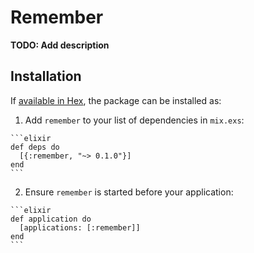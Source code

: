 # Remember

**TODO: Add description**

## Installation

If [available in Hex](https://hex.pm/docs/publish), the package can be installed as:

  1. Add `remember` to your list of dependencies in `mix.exs`:

    ```elixir
    def deps do
      [{:remember, "~> 0.1.0"}]
    end
    ```

  2. Ensure `remember` is started before your application:

    ```elixir
    def application do
      [applications: [:remember]]
    end
    ```

